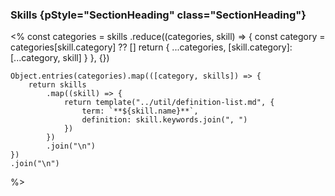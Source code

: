 ### Skills {pStyle="SectionHeading" class="SectionHeading"}

<%
    const categories = skills
        .reduce((categories, skill) => {
            const category = categories[skill.category] ?? []
            return {
                ...categories,
                [skill.category]: [...category, skill]
            }
        }, {})

    Object.entries(categories).map(([category, skills]) => {
        return skills
            .map((skill) => {
                return template("../util/definition-list.md", {
                    term: `**${skill.name}**`,
                    definition: skill.keywords.join(", ")
                })
            })
            .join("\n")
    })
    .join("\n")
%>
